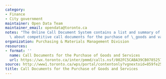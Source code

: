 ```yaml
---
category:
- Finance
- City government
maintainer: Open Data Team
maintainer_email: opendata@toronto.ca
notes: "The Online Call Document System contains a list and summary of information\
  \ about competitive call documents for the purchase of \_goods and various services."
organization: Purchasing & Materials Management Division
resources:
- format: ''
  name: Call Documents for the Purchase of Goods and Services
  url: https://wx.toronto.ca/inter/pmmd/calls.nsf/002FC5CABA39CB078525783300553575?readviewentries
source: http://www1.toronto.ca/wps/portal/contentonly?vgnextoid=859fe25923590310VgnVCM1000003dd60f89RCRD&vgnextchannel=1a66e03bb8d1e310VgnVCM10000071d60f89RCRD
title: Call Documents for the Purchase of Goods and Services
---
```

